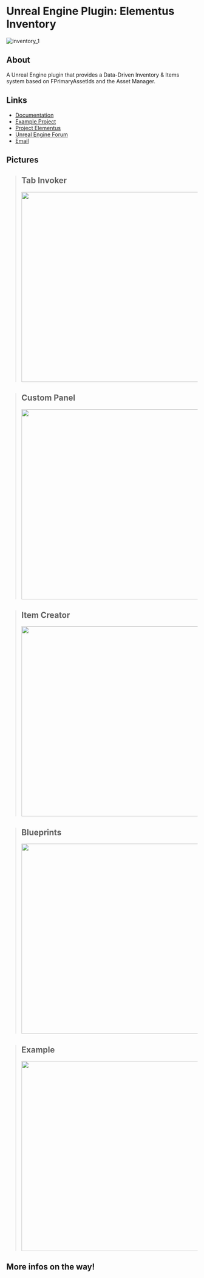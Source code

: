 # Unreal Engine Plugin: Elementus Inventory

![inventory_1](https://user-images.githubusercontent.com/77353979/182725692-481defef-3c1c-486b-bda2-c98c2038d4e4.png)

## About

A Unreal Engine plugin that provides a Data-Driven Inventory & Items system based on FPrimaryAssetIds and the Asset Manager.

## Links
* [Documentation](https://github.com/lucoiso/UEElementusInventory/wiki)  
* [Example Project](https://github.com/lucoiso/UEElementusInventory_Example)  
* [Project Elementus](https://github.com/lucoiso/UEProject_Elementus)
* [Unreal Engine Forum](https://forums.unrealengine.com/t/free-elementus-inventory-data-driven-inventory-system/617474?u=lucoiso)
* [Email](mailto:contatolukevboas@gmail.com)  

## Pictures

> ## Tab Invoker
> <img src="https://user-images.githubusercontent.com/77353979/182725151-524435d1-e4d4-42d1-b0cd-c013dc2c8963.png" width="500" />

> ## Custom Panel
> <img src="https://user-images.githubusercontent.com/77353979/182725153-49735fe4-a9cf-4b94-a91e-a0042a1a15c7.png" width="500" />

> ## Item Creator
> <img src="https://user-images.githubusercontent.com/77353979/182725253-860ae284-963f-4aa2-820c-c6b8ea9a5695.png" width="500" />

> ## Blueprints
> <img src="https://user-images.githubusercontent.com/77353979/182727032-381dac14-5f8b-45f5-a1a1-04a8bb5f1eb5.png" width="500" />

> ## Example
> <img src="https://user-images.githubusercontent.com/77353979/182725154-682fd497-5b8f-4e2a-ae6a-a924ea0df66f.png" width="500" />

## More infos on the way!
